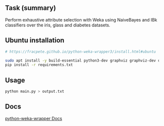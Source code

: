 ## Task (summary)

Perform exhaustive attribute selection with Weka using NaiveBayes and IBk classifiers over the iris, glass and diabetes datasets.

## Ubuntu installation
```bash
# https://fracpete.github.io/python-weka-wrapper3/install.html#ubuntu

sudo apt install -y build-essential python3-dev graphviz graphviz-dev default-jdk
pip install -r requirements.txt
```
## Usage
```bash
python main.py > output.txt
```
## Docs

[python-weka-wrapper Docs](https://fracpete.github.io/python-weka-wrapper3/index.html)